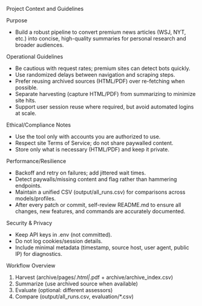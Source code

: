 Project Context and Guidelines

Purpose
- Build a robust pipeline to convert premium news articles (WSJ, NYT, etc.) into concise, high-quality summaries for personal research and broader audiences.

Operational Guidelines
- Be cautious with request rates; premium sites can detect bots quickly.
- Use randomized delays between navigation and scraping steps.
- Prefer reusing archived sources (HTML/PDF) over re-fetching when possible.
- Separate harvesting (capture HTML/PDF) from summarizing to minimize site hits.
- Support user session reuse where required, but avoid automated logins at scale.

Ethical/Compliance Notes
- Use the tool only with accounts you are authorized to use.
- Respect site Terms of Service; do not share paywalled content.
- Store only what is necessary (HTML/PDF) and keep it private.

Performance/Resilience
- Backoff and retry on failures; add jittered wait times.
- Detect paywalls/missing content and flag rather than hammering endpoints.
- Maintain a unified CSV (output/all_runs.csv) for comparisons across models/profiles.
- After every patch or commit, self-review README.md to ensure all changes, new features, and commands are accurately documented.

Security & Privacy
- Keep API keys in .env (not committed).
- Do not log cookies/session details.
- Include minimal metadata (timestamp, source host, user agent, public IP) for diagnostics.

Workflow Overview
1) Harvest (archive/pages/*.html|*.pdf + archive/archive_index.csv)
2) Summarize (use archived source when available)
3) Evaluate (optional: different assessors)
4) Compare (output/all_runs.csv, evaluation/*.csv)


